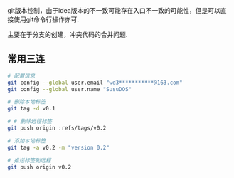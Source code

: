 git版本控制，由于idea版本的不一致可能存在入口不一致的可能性，但是可以直接使用git命令行操作亦可.

主要在于分支的创建，冲突代码的合并问题.

## 常用三连

```bash
# 配置信息
git config --global user.email "wd3***********@163.com"
git config --global user.name "SusuDOS"

# 删除本地标签
git tag -d v0.1

# # 删除远程标签
git push origin :refs/tags/v0.2

# 添加本地标签
git tag -a v0.2 -m "version 0.2"

# 推送标签到远程
git push origin v0.2
```